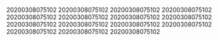 20200308075102
20200308075102
20200308075102
20200308075102
20200308075102
20200308075102
20200308075102
20200308075102
20200308075102
20200308075102
20200308075102
20200308075102
20200308075102
20200308075102
20200308075102
